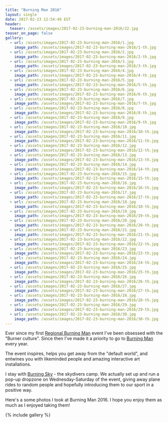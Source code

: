 ```yaml
---
title: "Burning Man 2016"
layout: single
date: 2017-02-23 12:54:49 EST
header:
  teaser: /assets/images/2017-02-23-burning-man-2016/22.jpg
teaser_on_page: false
gallery:
  - url: /assets/images/2017-02-23-burning-man-2016/1.jpg
    image_path: /assets/images/2017-02-23-burning-man-2016/1-th.jpg
  - url: /assets/images/2017-02-23-burning-man-2016/2.jpg
    image_path: /assets/images/2017-02-23-burning-man-2016/2-th.jpg
  - url: /assets/images/2017-02-23-burning-man-2016/3.jpg
    image_path: /assets/images/2017-02-23-burning-man-2016/3-th.jpg
  - url: /assets/images/2017-02-23-burning-man-2016/4.jpg
    image_path: /assets/images/2017-02-23-burning-man-2016/4-th.jpg
  - url: /assets/images/2017-02-23-burning-man-2016/5.jpg
    image_path: /assets/images/2017-02-23-burning-man-2016/5-th.jpg
  - url: /assets/images/2017-02-23-burning-man-2016/6.jpg
    image_path: /assets/images/2017-02-23-burning-man-2016/6-th.jpg
  - url: /assets/images/2017-02-23-burning-man-2016/7.jpg
    image_path: /assets/images/2017-02-23-burning-man-2016/7-th.jpg
  - url: /assets/images/2017-02-23-burning-man-2016/8.jpg
    image_path: /assets/images/2017-02-23-burning-man-2016/8-th.jpg
  - url: /assets/images/2017-02-23-burning-man-2016/9.jpg
    image_path: /assets/images/2017-02-23-burning-man-2016/9-th.jpg
  - url: /assets/images/2017-02-23-burning-man-2016/10.jpg
    image_path: /assets/images/2017-02-23-burning-man-2016/10-th.jpg
  - url: /assets/images/2017-02-23-burning-man-2016/11.jpg
    image_path: /assets/images/2017-02-23-burning-man-2016/11-th.jpg
  - url: /assets/images/2017-02-23-burning-man-2016/12.jpg
    image_path: /assets/images/2017-02-23-burning-man-2016/12-th.jpg
  - url: /assets/images/2017-02-23-burning-man-2016/13.jpg
    image_path: /assets/images/2017-02-23-burning-man-2016/13-th.jpg
  - url: /assets/images/2017-02-23-burning-man-2016/14.jpg
    image_path: /assets/images/2017-02-23-burning-man-2016/14-th.jpg
  - url: /assets/images/2017-02-23-burning-man-2016/15.jpg
    image_path: /assets/images/2017-02-23-burning-man-2016/15-th.jpg
  - url: /assets/images/2017-02-23-burning-man-2016/16.jpg
    image_path: /assets/images/2017-02-23-burning-man-2016/16-th.jpg
  - url: /assets/images/2017-02-23-burning-man-2016/17.jpg
    image_path: /assets/images/2017-02-23-burning-man-2016/17-th.jpg
  - url: /assets/images/2017-02-23-burning-man-2016/18.jpg
    image_path: /assets/images/2017-02-23-burning-man-2016/18-th.jpg
  - url: /assets/images/2017-02-23-burning-man-2016/19.jpg
    image_path: /assets/images/2017-02-23-burning-man-2016/19-th.jpg
  - url: /assets/images/2017-02-23-burning-man-2016/20.jpg
    image_path: /assets/images/2017-02-23-burning-man-2016/20-th.jpg
  - url: /assets/images/2017-02-23-burning-man-2016/21.jpg
    image_path: /assets/images/2017-02-23-burning-man-2016/21-th.jpg
  - url: /assets/images/2017-02-23-burning-man-2016/22.jpg
    image_path: /assets/images/2017-02-23-burning-man-2016/22-th.jpg
  - url: /assets/images/2017-02-23-burning-man-2016/23.jpg
    image_path: /assets/images/2017-02-23-burning-man-2016/23-th.jpg
  - url: /assets/images/2017-02-23-burning-man-2016/24.jpg
    image_path: /assets/images/2017-02-23-burning-man-2016/24-th.jpg
  - url: /assets/images/2017-02-23-burning-man-2016/25.jpg
    image_path: /assets/images/2017-02-23-burning-man-2016/25-th.jpg
  - url: /assets/images/2017-02-23-burning-man-2016/26.jpg
    image_path: /assets/images/2017-02-23-burning-man-2016/26-th.jpg
  - url: /assets/images/2017-02-23-burning-man-2016/27.jpg
    image_path: /assets/images/2017-02-23-burning-man-2016/27-th.jpg
  - url: /assets/images/2017-02-23-burning-man-2016/28.jpg
    image_path: /assets/images/2017-02-23-burning-man-2016/28-th.jpg
  - url: /assets/images/2017-02-23-burning-man-2016/29.jpg
    image_path: /assets/images/2017-02-23-burning-man-2016/29-th.jpg
  - url: /assets/images/2017-02-23-burning-man-2016/30.jpg
    image_path: /assets/images/2017-02-23-burning-man-2016/30-th.jpg
---
```


Ever since my first [Regional Burning Man](http://sdyoutopia.com/) event I've been obsessed with the "Burner culture". Since then I've made it a priority to go to [Burning Man](http://burningman.org/) every year.

The event inspires, helps you get away from the "default world", and entwines you with likeminded people and amazing interactive art installations.

I stay with [Burning Sky](https://burningsky.org/) - the skydivers camp. We actually set up and run a pop-up dropzone on Wednesday-Saturday of the event, giving away plane rides to random people and hopefully introducing them to our sport in a positive way.

Here's a some photos I took at Burning Man 2016. I hope you enjoy them as much as I enjoyed taking them!

{% include gallery %}
